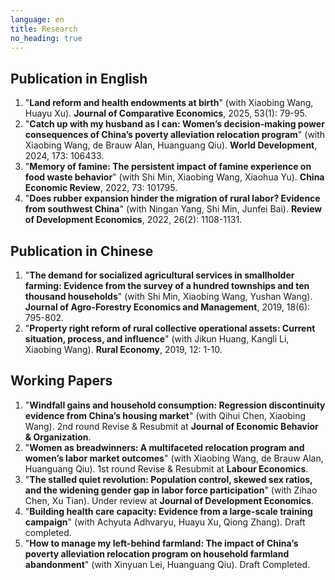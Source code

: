 ```yaml
---
language: en
title: Research
no_heading: true
---
```


## Publication in English

<ol>

<li>"<b>Land reform and health endowments at birth</b>" (with Xiaobing Wang, Huayu Xu). <b>Journal of Comparative Economics</b>, 2025, 53(1): 79-95.</li>

<li>"<b>Catch up with my husband as I can: Women’s decision-making power consequences of China’s poverty alleviation relocation program</b>" (with Xiaobing Wang, de Brauw Alan, Huanguang Qiu). <b>World Development</b>, 2024, 173: 106433.</li>

<li>"<b>Memory of famine: The persistent impact of famine experience on food waste behavior</b>" (with Shi Min, Xiaobing Wang, Xiaohua Yu). <b>China Economic Review</b>, 2022, 73: 101795.</li>

<li>"<b>Does rubber expansion hinder the migration of rural labor? Evidence from southwest China</b>" (with Ningan Yang, Shi Min, Junfei Bai). <b>Review of Development Economics</b>, 2022, 26(2): 1108-1131.</li>

</ol>

## Publication in Chinese

<ol>

<li>"<b>The demand for socialized agricultural services in smallholder farming: Evidence from the survey of a hundred townships and ten thousand households</b>" (with Shi Min, Xiaobing Wang, Yushan Wang). <b>Journal of Agro-Forestry Economics and Management</b>, 2019, 18(6): 795-802.</li>

<li>"<b>Property right reform of rural collective operational assets: Current situation, process, and influence</b>" (with Jikun Huang, Kangli Li, Xiaobing Wang). <b>Rural Economy</b>, 2019, 12: 1-10.</li>

</ol>

## Working Papers

<ol>

<li>"<b>Windfall gains and household consumption: Regression discontinuity evidence from China’s housing market</b>" (with Qihui Chen, Xiaobing Wang). 2nd round Revise & Resubmit at <b>Journal of Economic Behavior & Organization</b>.</li>

<li>"<b>Women as breadwinners: A multifaceted relocation program and women’s labor market outcomes</b>" (with Xiaobing Wang, de Brauw Alan, Huanguang Qiu). 1st round Revise & Resubmit at <b>Labour Economics</b>.</li>

<li>"<b>The stalled quiet revolution: Population control, skewed sex ratios, and the widening gender gap in labor force participation</b>" (with Zihao Chen, Xu Tian). Under review at <b>Journal of Development Economics</b>.</li>

<li>"<b>Building health care capacity: Evidence from a large-scale training campaign</b>" (with Achyuta Adhvaryu, Huayu Xu, Qiong Zhang). Draft completed.</li>

<li>"<b>How to manage my left-behind farmland: The impact of China’s poverty alleviation relocation program on household farmland abandonment</b>" (with Xinyuan Lei, Huanguang Qiu). Draft Completed.</li>

</ol>
